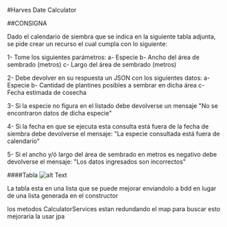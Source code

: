 #Harves Date Calculator

##CONSIGNA

Dado el calendario de siembra que se indica en la siguiente tabla adjunta, se pide crear un recurso el cual cumpla con lo siguiente:

1- Tome los siguientes parámetros:
a- Especie
b- Ancho del área de sembrado (metros)
c- Largo del área de sembrado (metros)

2- Debe devolver en su respuesta un JSON con los siguientes datos:
a- Especie
b- Cantidad de plantines posibles a sembrar en dicha área
c- Fecha estimada de cosecha

3- Si la especie no figura en el listado debe devolverse un mensaje "No se encontraron datos de dicha especie"

4- Si la fecha en que se ejecuta esta consulta está fuera de la fecha de siembra debe devolverse el mensaje:
"La especie consultada está fuera de calendario"

5- Si el ancho y/ó largo del área de sembrado en metros es negativo debe devolverse el mensaje:
"Los datos ingresados son incorrectos"


####Tabla
![alt Text](https://drive.google.com/file/d/1oY2-3lQRiFgPF_Knh8uOTEeuwt6Hamc0/view?usp=sharing)



La tabla esta en una lista que se puede mejorar enviandolo a bdd en lugar de una lista generada en el constructor

los metodos CalculatorServices estan redundando el map para buscar esto mejoraria la usar jpa